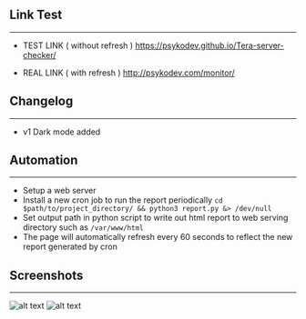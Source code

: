 ## Link Test
---
- TEST LINK ( without refresh ) https://psykodev.github.io/Tera-server-checker/

- REAL LINK ( with refresh ) http://psykodev.com/monitor/

## Changelog
---
- v1 Dark mode added


## Automation
---
- Setup a web server
- Install a new cron job to run the report periodically `cd $path/to/project_directory/ && python3 report.py &> /dev/null`
- Set output path in python script to write out html report to web serving directory such as `/var/www/html`
- The page will automatically refresh every 60 seconds to reflect the new report generated by cron

## Screenshots
---
![alt text](https://cdn.discordapp.com/attachments/664142802132664342/747075328731644044/unknown.png)
![alt text](https://cdn.discordapp.com/attachments/664142802132664342/747075524932927518/unknown.png)
